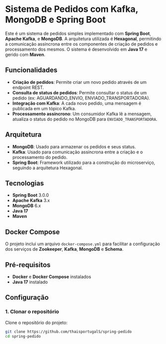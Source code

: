 # Sistema de Pedidos com Kafka, MongoDB e Spring Boot

Este é um sistema de pedidos simples implementado com **Spring Boot**, **Apache Kafka**, e **MongoDB**. A arquitetura utilizada é **Hexagonal**, permitindo a comunicação assíncrona entre os componentes de criação de pedidos e processamento dos mesmos. O sistema é desenvolvido em **Java 17** e gerido com **Maven**.

## Funcionalidades

- **Criação de pedidos**: Permite criar um novo pedido através de um endpoint REST.
- **Consulta de status de pedidos**: Permite consultar o status de um pedido (ex: AGUARDANDO_ENVIO, ENVIADO_TRANSPORTADORA).
- **Integração com Kafka**: A cada novo pedido, uma mensagem é publicada em um tópico Kafka.
- **Processamento assíncrono**: Um consumidor Kafka lê a mensagem, atualiza o status do pedido no MongoDB para `ENVIADO_TRANSPORTADORA`.

## Arquitetura

- **MongoDB**: Usado para armazenar os pedidos e seus status.
- **Kafka**: Usado para comunicação assíncrona entre a criação e o processamento do pedido.
- **Spring Boot**: Framework utilizado para a construção do microserviço, seguindo a arquitetura Hexagonal.

## Tecnologias

- **Spring Boot** 3.0.0
- **Apache Kafka** 3.x
- **MongoDB** 6.x
- **Java 17**
- **Maven**

## Docker Compose

O projeto inclui um arquivo `docker-compose.yml` para facilitar a configuração dos serviços de **Zookeeper**, **Kafka**, **MongoDB** e **Schema**.

## Pré-requisitos

- **Docker** e **Docker Compose** instalados
- **Java 17** instalado

## Configuração

### 1. Clonar o repositório

Clone o repositório do projeto:

```bash
git clone https://github.com/thaisportugalS/spring-pedido
cd spring-pedido
